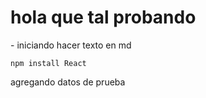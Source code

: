 <h1>hola que tal probando</h1>
- iniciando hacer texto en md

```npm install React```

agregando datos de prueba
